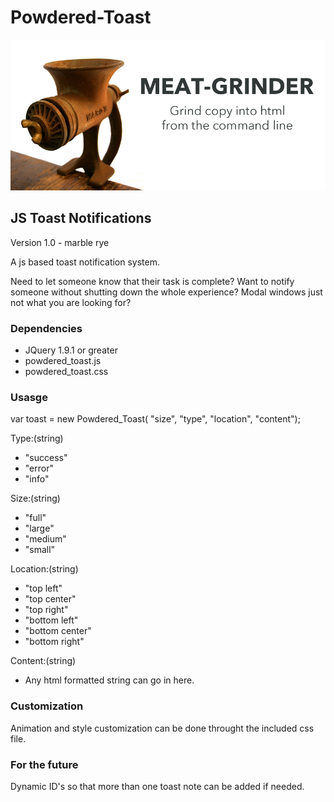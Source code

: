 Powdered-Toast
===========
<img src ="https://raw.githubusercontent.com/ArledgeMike/Meat-Grinder/master/images/meat-grinder.png" />


<h2>JS Toast Notifications</h2> <p>Version 1.0 - marble rye</p>
<p>A js based toast notification system.</p>
<p>Need to let someone know that their task is complete? Want to notify someone without shutting down the whole experience? Modal windows just not what you are looking for?</p>

<h3>Dependencies</h3>
<ul>
<li>JQuery 1.9.1 or greater</li>
<li>powdered_toast.js</li>
<li>powdered_toast.css</li>
</ul>

<h3>Usasge</h3>
<p>var toast = new Powdered_Toast( "size", "type", "location", "content");</p>
<p>Type:(string)</p> 
<ul>
  <li>"success"</li>
  <li>"error"</li>
  <li>"info"</li>
</ul>
<p>Size:(string)</p>
<ul>
  <li>"full"</li>
  <li>"large"</li>
  <li>"medium"</li>
  <li>"small"</li>
</ul>
<p>Location:(string)</p>
<ul>
  <li>"top left"</li>
  <li>"top center"</li>
  <li>"top right"</li>
  <li>"bottom left"</li>
  <li>"bottom center"</li>
  <li>"bottom right"</li>
</ul>
<p>Content:(string)</p>
<ul>
  <li>Any html formatted string can go in here.</li>
</ul>

<h3>Customization</h3>
<p>Animation and style customization can be done throught the included css file.</p>


<h3>For the future</h3>
<p>Dynamic ID's so that more than one toast note can be added if needed.</p> 
